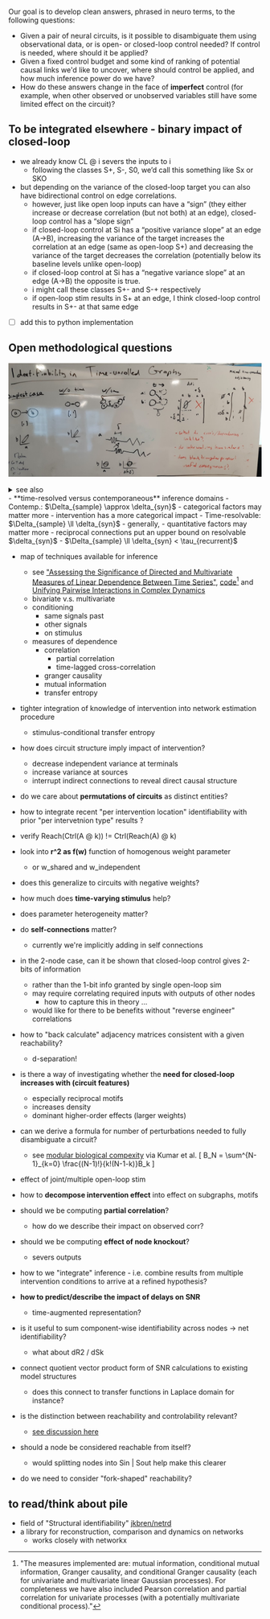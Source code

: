 Our goal is to develop clean answers, phrased in neuro terms, to the following questions:
- Given a pair of neural circuits, is it possible to disambiguate them using observational data, or is open- or closed-loop control needed?  If control is needed, where should it be applied?
- Given a fixed control budget and some kind of ranking of potential causal links we'd like to uncover, where should control be applied, and how much inference power do we have?
- How do these answers change in the face of **imperfect** control (for example, when other observed or unobserved variables still have some limited effect on the circuit)?

## To be integrated elsewhere - binary impact of closed-loop
- we already know CL @ i severs the inputs to i
  - following the classes S+, S-, S0, we’d call this something like Sx or SKO
- but depending on the variance of the closed-loop target you can also have bidirectional control on edge correlations.
  - however, just like open loop inputs can have a “sign” (they either increase or decrease correlation (but not both) at an edge), closed-loop control has a “slope sign”
  - if closed-loop control at Si has a “positive variance slope” at an edge (A→B), increasing the variance of the target increases the correlation at an edge (same as open-loop S+) and decreasing the variance of the target decreases the correlation (potentially below its baseline levels unlike open-loop)
  - if closed-loop control at Si has a “negative variance slope” at an edge (A→B) the opposite is true.
  - i might call these classes S+- and S-+ respectively
  - if open-loop stim results in S+ at an edge, I think closed-loop control results in S+- at that same edge
- [ ] add this to python implementation

## Open methodological questions
![](../figures/whiteboard/time_unrolled_representation.png)
<details><summary>see also</summary>

![](../figures/whiteboard/concept_open_loop_contemporaneous.png)
![](../figures/whiteboard/concept_time_resolved.png)
</details>
- **time-resolved versus contemporaneous** inference domains
  - Contemp.: $\Delta_{sample} \approx \delta_{syn}$
    - categorical factors may matter more
      - intervention has a more categorical impact
  - Time-resolvable: $\Delta_{sample} \ll \delta_{syn}$
    - generally, 
    - quantitative factors may matter more
    - reciprocal connections put an upper bound on resolvable $\delta_{syn}$
      - $\Delta_{sample} \ll \delta_{syn} < \tau_{recurrent}$
      


[^assess]: "The measures implemented are: mutual information, conditional mutual information, Granger causality, and conditional Granger causality (each for univariate and multivariate linear Gaussian processes). For completeness we have also included Pearson correlation and partial correlation for univariate processes (with a potentially multivariate conditional process)."

- map of techniques available for inference
  - see ["Assessing the Significance of Directed and Multivariate Measures of Linear Dependence Between Time Series"](https://arxiv.org/pdf/2003.03887.pdf), [code](https://github.com/olivercliff/assessing-linear-dependence)[^assess] and [Unifying Pairwise Interactions in Complex Dynamics](https://arxiv.org/abs/2201.11941)
  - bivariate v.s. multivariate 
  - conditioning
    - same signals past 
    - other signals 
    - on stimulus
  - measures of dependence 
    - correlation
      - partial correlation
      - time-lagged cross-correlation
    - granger causality
    - mutual information
    - transfer entropy
    
- tighter integration of knowledge of intervention into network estimation procedure 
  - stimulus-conditional transfer entropy 

- how does circuit structure imply impact of intervention?
  - decrease independent variance at terminals
  - increase variance at sources
  - interrupt indirect connections to reveal direct causal structure
  

- do we care about **permutations of circuits** as distinct entities?

- how to integrate recent "per intervention location" identifiability with prior "per intervetnion type" results ?

- verify Reach(Ctrl(A @ k)) != Ctrl(Reach(A) @ k)

- look into **r^2 as f(w)** function of homogenous weight parameter 
  - or w_shared and w_independent

- does this generalize to circuits with negative weights?
  
- how much does **time-varying stimulus** help?
  
- does parameter heterogeneity matter?  
  
- do **self-connections** matter?
  - currently we're implicitly adding in self connections

- in the 2-node case, can it be shown that closed-loop control gives 2-bits of information
  - rather than the 1-bit info granted by single open-loop sim
  - may require correlating required inputs with outputs of other nodes
    - how to capture this in theory ...
  - would like for there to be benefits without "reverse engineer" correlations

- how to "back calculate" adjacency matrices consistent with a given reachability?
  - d-separation!

- is there a way of investigating whether the **need for closed-loop increases with (circuit features)**
  - especially reciprocal motifs
  - increases density
  - dominant higher-order effects (larger weights)

- can we derive a formula for number of perturbations needed to fully disambiguate a circuit?
  - see [modular biological compexity](https://www.science.org/doi/10.1126/science.1218616) via Kumar et al.
  \[
  B_N = \sum^{N-1}_{k=0} \frac{(N-1)!}{k!(N-1-k)}B_k
  \]
  
- effect of joint/multiple open-loop stim
  

- how to **decompose intervention effect** into effect on subgraphs, motifs

- should we be computing **partial correlation**?
  - how do we describe their impact on observed corr?
- should we be computing **effect of node knockout**?
  - severs outputs
- how to we "integrate" inference - i.e. combine results from multiple intervention conditions to arrive at a refined hypothesis?
- **how to predict/describe the impact of delays on SNR** 
  - time-augmented representation?

- is it useful to sum component-wise identifiability across nodes → net identifiability?
  - what about dR2 / dSk
  
- connect quotient vector product form of SNR calculations to existing model structures
  - does this connect to transfer functions in Laplace domain for instance?

- is the distinction between reachability and controlability relevant?
  - [see discussion here](https://math.stackexchange.com/questions/3030305/what-is-the-difference-between-controllability-and-reachability)
- should a node be considered reachable from itself?
  - would splitting nodes into Sin | Sout help make this clearer
- do we need to consider "fork-shaped" reachability?

## to read/think about pile 
- field of "Structural identifiability"
[jkbren/netrd](https://github.com/jkbren/netrd)
- a library for reconstruction, comparison and dynamics on networks
  - works closely with networkx